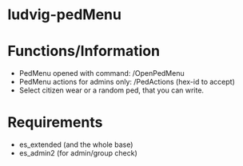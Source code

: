 # ludvig-pedMenu

# Functions/Information

- PedMenu opened with command: /OpenPedMenu
- PedMenu actions for admins only: /PedActions (hex-id to accept)
- Select citizen wear or a random ped, that you can write.

# Requirements

- es_extended (and the whole base)
- es_admin2 (for admin/group check)
